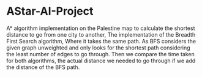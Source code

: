 # AStar-AI-Project
A* algorithm implementation on the Palestine map to calculate the shortest distance to go from one city to another,
The implementation of the Breadth First Search algorithm, Where it takes the same path. As BFS considers the given graph unweighted and only looks for the shortest path 
considering the least number of edges to go through.
Then we compare the time taken for both algorithms, the actual distance we needed to go through if we add the distance of the BFS path.
